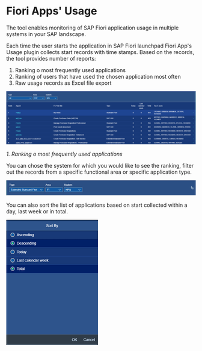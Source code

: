 # Fiori Apps' Usage

The tool enables monitoring of SAP Fiori application usage in multiple systems in your SAP landscape.

Each time the user starts the application in SAP Fiori launchpad Fiori App's Usage plugin collects start records with time stamps. Based on the records, the tool provides number of reports:

1. Ranking o most frequently used applications
2. Ranking of users that have used the chosen application most often
3. Raw usage records as Excel file export 

![](res/apps-usage.png)

*1. Ranking o most frequently used applications*

You can chose the system for which you would like to see the ranking, filter out the records from a specific functional area or specific application type.

![](res/filters.png)

You can also sort the list of applications based on start collected within a day, last week or in total.

![](res/sort.png)






















